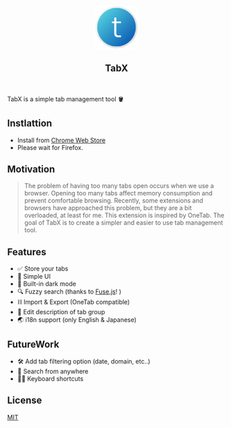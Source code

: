 <p align="center">
    <a href="">
        <img src="src/assets/tabX.png" height="100px"/>
    </a>
</p>
<h2 align="center">TabX</h2>
<br/>
<p>TabX is a simple tab management tool 🪣</p>

## Instlattion

- Install from [Chrome Web Store](https://chrome.google.com/webstore/detail/tabx/pnomgepiknocmkmncjkcchojfiookljb?hl=en&authuser=1)
- Please wait for Firefox.

## Motivation

> The problem of having too many tabs open occurs when we use a browser. Opening too many tabs affect memory consumption and prevent comfortable browsing.
> Recently, some extensions and browsers have approached this problem, but they are a bit overloaded, at least for me.
> This extension is inspired by OneTab.
> The goal of TabX is to create a simpler and easier to use tab management tool.

## Features

- ✅ Store your tabs
- 💎 Simple UI
- 🌌 Built-in dark mode
- 🔍 Fuzzy search (thanks to [Fuse.js](https://github.com/krisk/Fuse)! )
- ⛓ Import & Export (OneTab compatible)
- 📝 Edit description of tab group
- 🌏 i18n support (only English & Japanese)

## FutureWork

- 🛠 Add tab filtering option (date, domain, etc..)
- 🔦 Search from anywhere
- 👨‍💻 Keyboard shortcuts

## License

[MIT](LICENSE.md)
